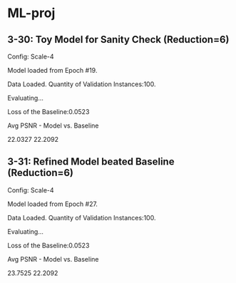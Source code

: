 # ML-proj

## 3-30: Toy Model for Sanity Check (Reduction=6)

Config: Scale-4

Model loaded from Epoch #19.

Data Loaded. Quantity of Validation Instances:100.

Evaluating...

Loss of the Baseline:0.0523

Avg PSNR - Model vs. Baseline

22.0327 22.2092



## 3-31: Refined Model beated Baseline (Reduction=6)

Config: Scale-4

Model loaded from Epoch #27.

Data Loaded. Quantity of Validation Instances:100.

Evaluating...

Loss of the Baseline:0.0523

Avg PSNR - Model vs. Baseline

23.7525 22.2092
